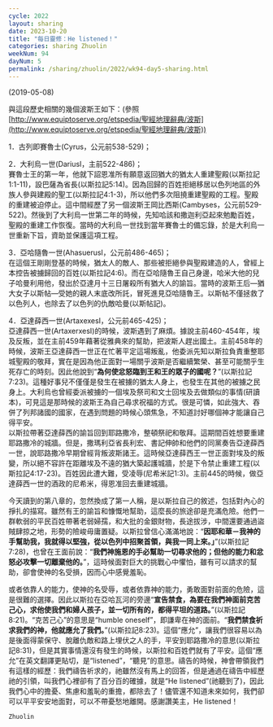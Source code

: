 ```yaml
---
cycle: 2022
layout: sharing
date: 2023-10-20
title: "每日靈修：He listened！"
categories: sharing Zhuolin
weekNum: 94
dayNum: 5
permalink: /sharing/zhuolin/2022/wk94-day5-sharing.html
--- 
```

(2019-05-08)

與這段歷史相關的幾個波斯王如下：(參照[http://www.equiptoserve.org/etspedia/聖經地理辭典/波斯](http://www.equiptoserve.org/etspedia/聖經地理辭典/波斯))  

1．古列即賽魯士(Cyrus，公元前538-529)；  

2．大利烏一世(DariusI，主前522-486)；  
賽魯士王的第一年，他就下詔恩准所有願意返回猶大的猶太人重建聖殿(以斯拉記1:1-11)，設巴薩為省長(以斯拉記5:14)。因為回歸的百姓拒絕移居以色列地區的外族人參與建殿的聖工(以斯拉記4:1-3)，所以他們多次阻撓重建聖殿的工程。聖殿的重建被迫停止。這中間經歷了另一個波斯王岡比西斯(Cambyses，公元前529-522)。然後到了大利烏一世第二年的時候，先知哈該和撒迦利亞起來勉勵百姓，聖殿的重建工作恢復。當時的大利烏一世找到當年賽魯士的備忘錄，於是大利烏一世重新下旨，資助並保護這項工程。  

3．亞哈隨魯一世(AhasuerusI，公元前486-465)；  
在這個王剛剛登基的時候，猶太人的敵人、那些被拒絕參與聖殿建造的人，曾經上本控告被擄歸回的百姓(以斯拉記4:6)。而在亞哈隨魯王自己身邊，哈米大他的兒子哈曼利用他，發出於亞達月十三日屠殺所有猶大人的諭旨。當時的波斯王后—猶大女子以斯帖—受她的親人末底改所託，冒死進見亞哈隨魯王。以斯帖不僅拯救了以色列人，也除去了以色列的仇敵哈曼(以斯帖記)。  

4．亞達薛西一世(ArtaxexesI，公元前465-425)；  
亞達薛西一世(ArtaxerxesI)的時候，波斯遇到了麻煩。據說主前460-454年，埃及反叛，並在主前459年藉著從雅典來的幫助，把波斯人趕出國土。主前458年的時候，波斯王亞達薛西一世正在忙著平定這場叛亂，他委派先知以斯拉負責重整耶城聖殿的敬拜，實在是因為他正面對一場關乎波斯是否繼續繁榮、甚至可能關乎生死存亡的時刻。因此他說到“**為何使忿怒臨到王和王的眾子的國呢？**”(以斯拉記7:23)。這種好事兒不僅僅是發生在被擄的猶太人身上，也發生在其他的被擄之民身上。大利烏也曾經委派被擄的一個埃及祭司和文士回埃及去做類似的事情(研讀本)，可見這是那時候的波斯王為自己尋求祝福的方式。很是可憐，如此強大、吞併了列邦諸國的國家，在遇到問題的時候心頭焦急，不知道討好哪個神才能讓自己得平安。  
以斯拉帶著亞達薛西的諭旨回到耶路撒冷，整頓祭祀和敬拜。這期間百姓想要重建耶路撒冷的城牆。但是，撒瑪利亞省長利宏、書記伸帥和他們的同黨奏告亞達薛西一世，說耶路撒冷早期曾經背叛波斯諸王。這時候亞達薛西王一世正面對埃及的叛變，所以絕不容許在距離埃及不遠的猶大築起護城牆，於是下令禁止重建工程(以斯拉記4:17-23)。百姓因此遭大難，受凌辱(尼希米記1:3)。主前445的時候，做亞達薛西一世的酒政的尼希米，得恩准回去重建城牆。  

今天讀到的第八章的，忽然換成了第一人稱，是以斯拉自己的敘述，包括對內心的掙扎的描寫。雖然有王的諭旨和慷慨地幫助，這麼長的旅途卻是充滿危險。他們一群軟弱的平民百姓帶著老弱婦孺，和大批的金銀財物，長途拔涉，中間還要通過盜賊肆掠之地，形勢的險峻毋庸置疑。以斯拉曾信心滿滿地說：“**因耶和華－我神的手幫助我，我就得以堅強，從以色列中招聚首領，與我一同上來。」**”(以斯拉記7:28)，也曾在王面前說：“**我們神施恩的手必幫助一切尋求他的；但他的能力和忿怒必攻擊一切離棄他的。**”，這時候面對巨大的挑戰心中懼怕，雖有可以請求的幫助，卻會使神的名受損，因而心中感覺羞恥。  

或者依靠人的能力，使神的名受辱，或者依靠神的能力，勇敢面對前面的危險，這是很難的選擇。因此以斯拉在亞哈瓦河的旁邊“**宣告禁食，為要在我們神面前克苦己心，求他使我們和婦人孩子，並一切所有的，都得平坦的道路。**”(以斯拉記8:21)。“克苦己心”的意思是“humble oneself”，即謙卑在神的面前。“**我們禁食祈求我們的神，他就應允了我們。**”(以斯拉記8:23)。這個“應允”，讓我們很容易以為是後面得蒙保守、脫離仇敵和路上埋伏之人的手，平安到耶路撒冷的意思(以斯拉記8:31)，但是其實事情還沒有發生的時候，以斯拉和百姓們就有了平安。這個“應允”在英文翻譯更貼切，是“listened”，“聽見”的意思。禱告的時候，神會帶領我們有這樣的經歷：我們禱告祈求的，祂雖然沒有馬上的回答，但是通過在禱告中經歷祂的引領，叫我們心裡卻有了百分百的確據，就是“He listened”(祂聽到了)，因此我們心中的擔憂、焦慮和羞恥的重擔，都除去了！儘管還不知道未來如何，我們卻可以平平安安地面對，可以不帶憂愁地離開。感謝讚美主，He listened！  

`Zhuolin`  
